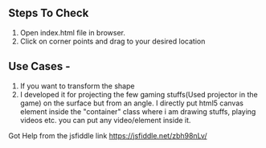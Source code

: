 ## Steps To Check 

1. Open index.html file in browser.
2. Click on corner points and drag to your desired location

## Use Cases - 
1. If you want to transform the shape
2. I developed it for projecting the few gaming stuffs(Used projector in the game) on the surface but from an angle. I directly put html5 canvas element inside the "container" class where i am drawing stuffs, playing videos etc. you can put any video/element inside it.


Got Help from the jsfiddle link
https://jsfiddle.net/zbh98nLv/